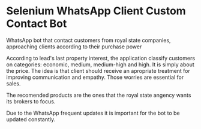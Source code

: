 # Selenium WhatsApp Client Custom Contact Bot
WhatsApp bot that contact customers from royal state companies, approaching clients according to their purchase power

According to lead's last property interest, the application classify customers on categories: economic, medium, medium-high and high. It is simply about the price. The idea is that client should receive an apropriate treatment for improving communication and empathy. Those worries are essential for sales.

The recomended products are the ones that the royal state angency wants its brokers to focus.

Due to the WhatsApp frequent updates it is important for the bot to be updated constantly.
